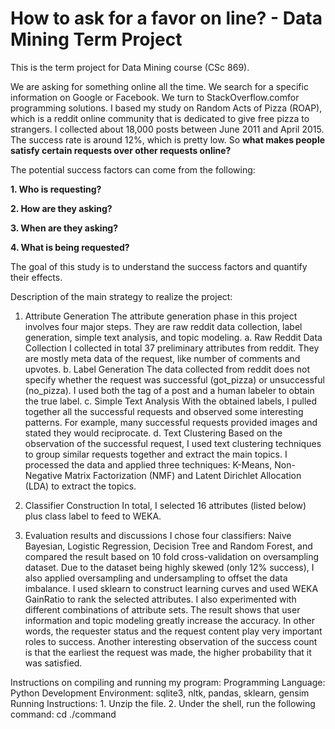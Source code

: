 # How to ask for a favor on line? - Data Mining Term Project
This is the term project for Data Mining course (CSc 869).

We are asking for something online all the time. We search for a specific information on ​Google​ or Facebook​. We turn to ​StackOverflow.com​ for programming solutions. I based my study on Random Acts of Pizza (ROAP), which is a ​reddit​ online community that is dedicated to give free pizza to strangers. I collected about 18,000 posts between June 2011 and April 2015. The success rate is around 12%, which is pretty low. So **what makes people satisfy certain requests over other requests online?**

The potential success factors can come from the following:


**1. Who is requesting?**

**2. How are they asking?**

**3. When are they asking?**

**4. What is being requested?**

The goal of this study is to understand the success factors and quantify their effects.

Description of the main strategy to realize the project:


1. Attribute Generation
The attribute generation phase in this project involves four major steps. They are raw ​reddit ​data collection, label generation, simple text analysis, and topic modeling.
  a. Raw Reddit Data Collection
I collected in total 37 preliminary attributes from reddit. They are mostly meta data of the request, like number of comments and upvotes.
  b. Label Generation
The data collected from reddit does not specify whether the request was successful (got_pizza) or unsuccessful (no_pizza). I used both the tag of a post and a human labeler to obtain the true label.
  c. Simple Text Analysis
With the obtained labels, I pulled together all the successful requests and observed some interesting patterns. For example, many successful requests provided images and stated they would reciprocate.
  d. Text Clustering
Based on the observation of the successful request, I used text clustering techniques to group similar requests together and extract the main topics. I processed the data and applied three techniques: K-Means, Non-Negative Matrix Factorization (NMF) and Latent Dirichlet Allocation (LDA) to extract the topics.

2. Classifier Construction
  In total, I selected 16 attributes (listed below) plus class label to feed to WEKA.
3. Evaluation results and discussions
  I chose four classifiers: Naive Bayesian, Logistic Regression, Decision Tree and Random Forest, and compared the result based on 10 fold cross-validation on oversampling dataset.
  Due to the dataset being highly skewed (only 12% success), I also applied oversampling and undersampling to offset the data imbalance.
  I used sklearn to construct learning curves and used WEKA GainRatio to rank the selected attributes.
  I also experimented with different combinations of attribute sets. The result shows that user information and topic modeling greatly increase the accuracy. In other words, the requester status and the request content play very important roles to success.
  Another interesting observation of the success count is that the earliest the request was made, the higher probability that it was satisfied.


Instructions on compiling and running my program:
  Programming Language: Python
  Development Environment: sqlite3, nltk, pandas, sklearn, gensim 
  Running Instructions:
  	1. Unzip the file.
  	2. Under the shell, run the following command:
  	   cd <the newly created directory>
  	   ./command
